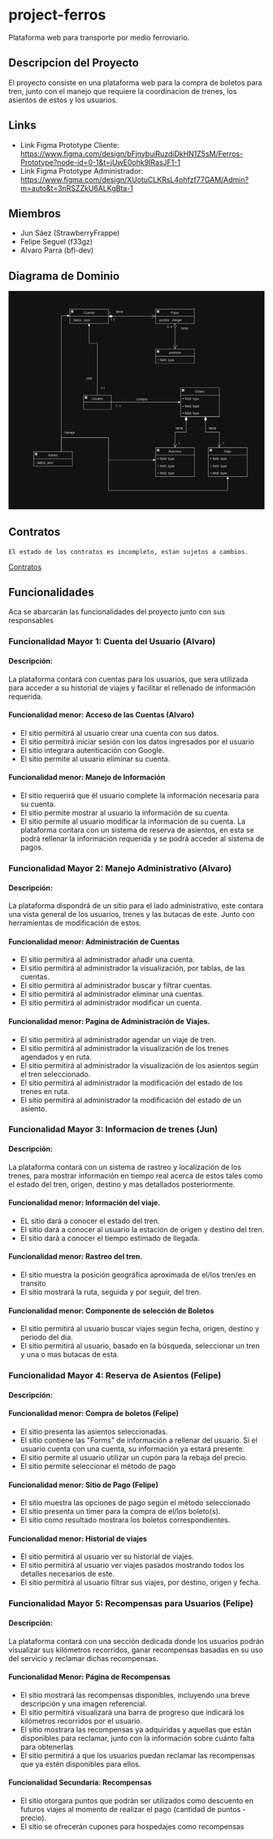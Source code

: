 # project-ferros
Plataforma web para transporte por medio ferroviario.

## Descripcion del Proyecto

El proyecto consiste en una plataforma web para la compra de boletos para tren, junto con el manejo que requiere
la coordinacion de trenes, los asientos de estos y los usuarios.

## Links
- Link Figma Prototype Cliente: https://www.figma.com/design/bFjnybuiRuzdiDkHN1Z5sM/Ferros-Prototype?node-id=0-1&t=jUwE0ohk9IRasJF1-1
- Link Figma Prototype Administrador: https://www.figma.com/design/XUotuCLKRsL4ohfzf77GAM/Admin?m=auto&t=3nRSZZkU6ALKgBta-1


## Miembros
- Jun Sáez (StrawberryFrappe)
- Felipe Seguel (f33gz)
- Alvaro Parra (bfl-dev)
  
## Diagrama de Dominio
![Diagrama de Dominio](DiagramaDominio.png)

## Contratos
```
El estado de los contratos es incompleto, estan sujetos a cambios.
```
[Contratos](CONTRACTS.md)

## Funcionalidades
Aca se abarcarán las funcionalidades del proyecto junto con sus responsables

### Funcionalidad Mayor 1: Cuenta del Usuario (Alvaro)
#### Descripción:
La plataforma contará con cuentas para los usuarios, que sera utilizada para acceder a su historial de viajes y facilitar el rellenado de información requerida.

#### Funcionalidad menor: Acceso de las Cuentas (Alvaro)
- El sitio permitirá al usuario crear una cuenta con sus datos.
- El sitio permitirá iniciar sesión con los datos ingresados por el usuario
- El sitio integrara autenticación con Google.
- El sitio permite al usuario eliminar su cuenta.

#### Funcionalidad menor: Manejo de Información
- El sitio requerirá que él usuario complete la información necesaria para su cuenta.
- El sitio permite mostrar al usuario la información de su cuenta.
- El sitio permite al usuario modificar la información de su cuenta.
  La plataforma contara con un sistema de reserva de asientos, en esta se podrá rellenar la información requerida y se podrá acceder al sistema de pagos.

### Funcionalidad Mayor 2: Manejo Administrativo (Alvaro)
#### Descripción:
La plataforma dispondrá de un sitio para el lado administrativo, este contara una vista general de los usuarios, trenes y las butacas de este. Junto con herramientas de modificación de estos.

#### Funcionalidad menor: Administración de Cuentas
- El sitio permitirá al administrador añadir una cuenta.
- El sitio permitirá al administrador la visualización, por tablas, de las cuentas.
- El sitio permitirá al administrador buscar y filtrar cuentas.
- El sitio permitirá al administrador eliminar una cuentas.
- El sitio permitirá al administrador modificar un cuenta.

#### Funcionalidad menor: Pagina de Administración de Viajes.
- El sitio permitirá al administrador agendar un viaje de tren.
- El sitio permitirá al administrador la visualización de los trenes agendados y en ruta.
- El sitio permitirá al administrador la visualización de los asientos según el tren seleccionado.
- El sitio permitirá al administrador la modificación del estado de los trenes en ruta.
- El sitio permitirá al administrador la modificación del estado de un asiento.


### Funcionalidad Mayor 3: Informacion de trenes (Jun)
#### Descripción:
  La plataforma contará con un sistema de rastreo y localización de los trenes, para mostrar información en tiempo real acerca de estos tales como el estado del tren, origen, destino y mas detallados posteriormente.
#### Funcionalidad menor: Información del viaje.
- EL sitio dará a conocer el estado del tren.
- El sitio dará a conocer al usuario la estación de origen y destino del tren.
- El sitio dará a conocer el tiempo estimado de llegada.
#### Funcionalidad menor: Rastreo del tren.  
- El sitio muestra la posición geográfica aproximada de el/los tren/es en transito 
- El sitio mostrará la ruta, seguida y por seguir, del tren.

#### Funcionalidad menor: Componente de selección de Boletos
- El sitio permitirá al usuario buscar viajes según fecha, origen, destino y periodo del dia.
- El sitio permitirá al usuario, basado en la búsqueda, seleccionar un tren y una o mas butacas de esta.

### Funcionalidad Mayor 4: Reserva de Asientos (Felipe)
#### Descripción:

#### Funcionalidad menor: Compra de boletos (Felipe)
- El sitio presenta las asientos seleccionadas.
- El sitio contiene las "Forms" de información a rellenar del usuario. Si el usuario cuenta con una cuenta, su información ya estará presente.
- El sitio permite al usuario utilizar un cupón para la rebaja del precio.
- El sitio permite seleccionar el método de pago

#### Funcionalidad menor: Sitio de Pago (Felipe)
- El sitio muestra las opciones de pago según el método seleccionado
- El sitio presenta un timer para la compra de el/los boleto(s).
- El sitio como resultado mostrara los boletos correspondientes.


#### Funcionalidad menor: Historial de viajes
- El sitio permitirá al usuario ver su historial de viajes.
- El sitio permitirá al usuario ver viajes pasados mostrando todos los detalles necesarios de este.
- El sitio permitirá al usuario filtrar sus viajes, por destino, origen y fecha.

### Funcionalidad Mayor 5: Recompensas para Usuarios (Felipe)

#### Descripción:
La plataforma contará con una sección dedicada donde los usuarios podrán visualizar sus kilómetros recorridos, ganar recompensas basadas en su uso del servicio y reclamar dichas recompensas. 
#### Funcionalidad Menor: Página de Recompensas 
- El sitio mostrará las recompensas disponibles, incluyendo una breve descripción y una imagen referencial. 
- El sitio permitirá visualizará una barra de progreso que indicará los kilómetros recorridos por el usuario. 
- El sitio mostrara las recompensas ya adquiridas y aquellas que están disponibles para reclamar, junto con la información sobre cuánto falta para obtenerlas 
- El sitio permitirá a que los usuarios puedan reclamar las recompensas que ya estén disponibles para ellos. 
#### Funcionalidad Secundaria: Recompensas 
- El sitio otorgara puntos que podrán ser utilizados como descuento en futuros viajes al momento de realizar el pago (cantidad de puntos - precio). 
- El sitio se ofrecerán cupones para hospedajes como recompensas

